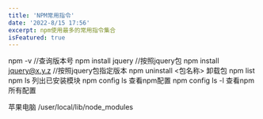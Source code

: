 ```yaml
---
title: 'NPM常用指令'
date: '2022-8/15 17:56'
excerpt: npm使用最多的常用指令集合
isFeatured: true
---
```


npm -v				//查询版本号
npm install jquery			//按照jquery包
npm install jquery@x.y.z			//按照jquery包指定版本
npm uninstall  <包名称>	卸载包
npm list   npm ls 列出已安装模块
npm config ls   查看npm配置
npm config ls -l  查看npm所有配置

苹果电脑 /user/local/lib/node_modules
